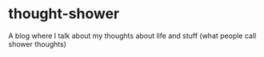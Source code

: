 # thought-shower
A blog where I talk about my thoughts about life and stuff (what people call shower thoughts)
